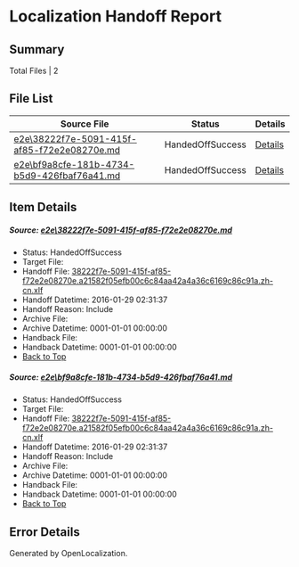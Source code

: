# <a name='report-top'></a> Localization Handoff Report

## Summary
 Total Files | 2

## File List
 Source File | Status | Details 
 ----------- | ------ | ------- 
 [e2e\38222f7e-5091-415f-af85-f72e2e08270e.md](https://github.com/OpenLocalizationTest/oltest/blob/9056874e7663650139ab747c4a454a1e282639bc/e2e/38222f7e-5091-415f-af85-f72e2e08270e.md) | HandedOffSuccess | [Details](#a80896015374630150cfef0b11990ac4fa5028982)
 [e2e\bf9a8cfe-181b-4734-b5d9-426fbaf76a41.md](https://github.com/OpenLocalizationTest/oltest/blob/9056874e7663650139ab747c4a454a1e282639bc/e2e/bf9a8cfe-181b-4734-b5d9-426fbaf76a41.md) | HandedOffSuccess | [Details](#a80896015374630150cfef0b11990ac4fa5028983)

## Item Details
##### <a name='a80896015374630150cfef0b11990ac4fa5028982'></a> Source: [e2e\38222f7e-5091-415f-af85-f72e2e08270e.md](https://github.com/OpenLocalizationTest/oltest/blob/9056874e7663650139ab747c4a454a1e282639bc/e2e/38222f7e-5091-415f-af85-f72e2e08270e.md)
* Status: HandedOffSuccess
* Target File: 
* Handoff File: [38222f7e-5091-415f-af85-f72e2e08270e.a21582f05efb00c6c84aa42a4a36c6169c86c91a.zh-cn.xlf](https://github.com/OpenLocalizationTestOrg/olhandoff/blob/da05d15a5e8861cf7b8246f98b72b50f17cce57a/ol-handoff/OpenLocalizationTestOrg/oltest.zh-cn/tianzh/38222f7e-5091-415f-af85-f72e2e08270e.a21582f05efb00c6c84aa42a4a36c6169c86c91a.zh-cn.xlf)
* Handoff Datetime: 2016-01-29 02:31:37
* Handoff Reason: Include
* Archive File: 
* Archive Datetime: 0001-01-01 00:00:00
* Handback File: 
* Handback Datetime: 0001-01-01 00:00:00
* [Back to Top](#report-top)

##### <a name='a80896015374630150cfef0b11990ac4fa5028983'></a> Source: [e2e\bf9a8cfe-181b-4734-b5d9-426fbaf76a41.md](https://github.com/OpenLocalizationTest/oltest/blob/9056874e7663650139ab747c4a454a1e282639bc/e2e/bf9a8cfe-181b-4734-b5d9-426fbaf76a41.md)
* Status: HandedOffSuccess
* Target File: 
* Handoff File: [38222f7e-5091-415f-af85-f72e2e08270e.a21582f05efb00c6c84aa42a4a36c6169c86c91a.zh-cn.xlf](https://github.com/OpenLocalizationTestOrg/olhandoff/blob/da05d15a5e8861cf7b8246f98b72b50f17cce57a/ol-handoff/OpenLocalizationTestOrg/oltest.zh-cn/tianzh/38222f7e-5091-415f-af85-f72e2e08270e.a21582f05efb00c6c84aa42a4a36c6169c86c91a.zh-cn.xlf)
* Handoff Datetime: 2016-01-29 02:31:37
* Handoff Reason: Include
* Archive File: 
* Archive Datetime: 0001-01-01 00:00:00
* Handback File: 
* Handback Datetime: 0001-01-01 00:00:00
* [Back to Top](#report-top)


## Error Details

Generated by OpenLocalization.
